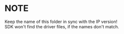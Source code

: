 # NOTE

Keep the name of this folder in sync with the IP version!  
SDK won't find the driver files, if the names don't match.
